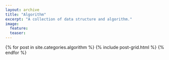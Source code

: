 ```yaml
---
layout: archive
title: "Algorithm"
excerpt: "A collection of data structure and algorithm."
image:
  feature:
  teaser:
---
```


<div class="tiles">
{% for post in site.categories.algorithm %}
  {% include post-grid.html %}
{% endfor %}
</div><!-- /.tiles -->
